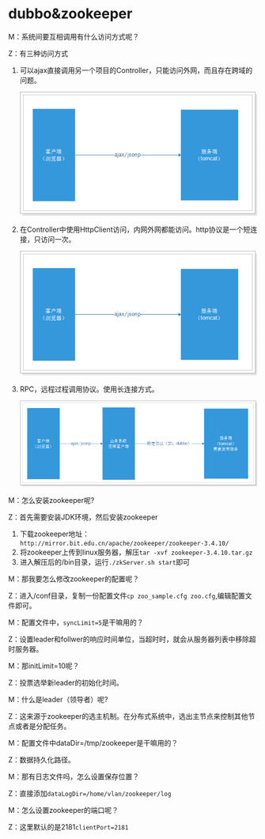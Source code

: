 # dubbo&zookeeper

M：系统间要互相调用有什么访问方式呢？

Z：有三种访问方式

1. 可以ajax直接调用另一个项目的Controller，只能访问外网，而且存在跨域的问题。

   ![](../img/d01.png)    

2. 在Controller中使用HttpClient访问，内网外网都能访问。http协议是一个短连接，只访问一次。

   ![](../img/d01.png)  

3. RPC，远程过程调用协议。使用长连接方式。

   ![](../img/d03.png)  







 









M：怎么安装zookeeper呢?

Z：首先需要安装JDK环境，然后安装zookeeper   

1. 下载zookeeper地址：``http://mirror.bit.edu.cn/apache/zookeeper/zookeeper-3.4.10/``   
2. 将zookeeper上传到linux服务器，解压``tar -xvf zookeeper-3.4.10.tar.gz ``   
3. 进入解压后的/bin目录，运行``./zkServer.sh start``即可   

M：那我要怎么修改zookeeper的配置呢？

Z：进入/conf目录，复制一份配置文件``cp zoo_sample.cfg zoo.cfg``,编辑配置文件即可。   

M：配置文件中，``syncLimit=5``是干嘛用的？

Z：设置leader和follwer的响应时间单位，当超时时，就会从服务器列表中移除超时服务器。   

M：那initLimit=10呢？

Z：投票选举新leader的初始化时间。

M：什么是leader（领导者）呢?

Z：这来源于zookeeper的选主机制。在分布式系统中，选出主节点来控制其他节点或者是分配任务。   

M：配置文件中dataDir=/tmp/zookeeper是干嘛用的？

Z：数据持久化路径。

M：那有日志文件吗，怎么设置保存位置？

Z：直接添加``dataLogDir=/home/vlan/zookeeper/log``   

M：怎么设置zookeeper的端口呢？

Z：这里默认的是2181``clientPort=2181``   

